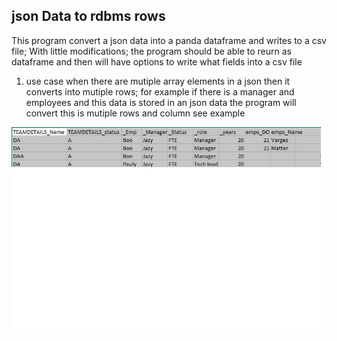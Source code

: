## json Data to rdbms rows 
This program convert a json data into a panda dataframe and writes to a csv file;  With little modifications; the program should be able to reurn as dataframe and then will have options to write what fields into a csv file

1) use case when there are mutiple array elements in a json then it converts into mutiple rows; for example if there is a manager and employees and this data is stored in an json data the program will convert this is mutiple rows and column see example 
<p align="left">
  <img src="https://github.com/gajoseph/json2csv/blob/master/example1.j.jpg" width="700"/>
</p>

